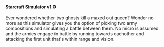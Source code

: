 #### Starcraft Simulator v1.0
Ever wondered whether two ghosts kill a maxed out queen? Wonder no more as
this simulator gives you the option of picking two army compositions and
simulating a battle between them. No micro is assumed and the armies engage
in battle by running towards eachother and attacking the first unit that's
within range and vision.

